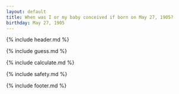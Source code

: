 ```yaml
---
layout: default
title: When was I or my baby conceived if born on May 27, 1905?
birthday: May 27, 1905
---
```


{% include header.md %}

{% include guess.md %}

{% include calculate.md %}

{% include safety.md %}

{% include footer.md %}



